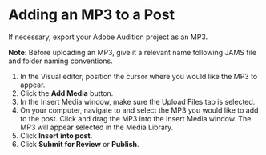 # Adding an MP3 to a Post

If necessary, export your Adobe Audition project as an MP3. 

**Note**: Before uploading an MP3, give it a relevant name following JAMS file and folder naming conventions.

1. In the Visual editor, position the cursor where you would like the MP3 to appear. 
2. Click the **Add Media** button.
3. In the Insert Media window, make sure the Upload Files tab is selected.
4. On your computer, navigate to and select the MP3 you would like to add to the post. Click and drag the MP3 into the Insert Media window. The MP3 will appear selected in the Media Library.
5. Click **Insert into post**.
6. Click **Submit for Review** or **Publish**. 